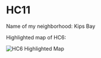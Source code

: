 # HC11
Name of my neighborhood: Kips Bay

Highlighted map of HC6:

![HC6 Highlighted Map](https://github.com/alifrahman2023/HC11.github.io/blob/main/HC6.png "Highlighted Map")
